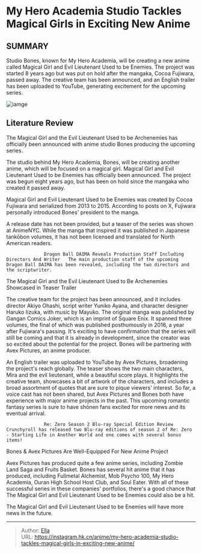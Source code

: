 # My Hero Academia Studio Tackles Magical Girls in Exciting New Anime


## SUMMARY 



  Studio Bones, known for My Hero Academia, will be creating a new anime called Magical Girl and Evil Lieutenant Used to be Enemies.   The project was started 8 years ago but was put on hold after the mangaka, Cocoa Fujiwara, passed away.   The creative team has been announced, and an English trailer has been uploaded to YouTube, generating excitement for the upcoming series.  

![iamge](https://static1.srcdn.com/wordpress/wp-content/uploads/2023/11/magical-girl-and-the-evil-lieutenant-used-to-be-arch-enemies-2.jpg)

## Literature Review

The Magical Girl and the Evil Lieutenant Used to be Archenemies has officially been announced with anime studio Bones producing the upcoming series.




The studio behind My Hero Academia, Bones, will be creating another anime, which will be focused on a magical girl. Magical Girl and Evil Lieutenant Used to be Enemies has officially been announced. The project was begun eight years ago, but has been on hold since the mangaka who created it passed away.




Magical Girl and Evil Lieutenant Used to be Enemies was created by Cocoa Fujiwara and serialized from 2013 to 2015. According to posts on X, Fujiwara personally introduced Bones&#39; president to the manga.


 

A release date has not been provided, but a teaser of the series was shown at AnimeNYC. While the manga that inspired it was published in Japanese tankōbon volumes, it has not been licensed and translated for North American readers.

                  Dragon Ball DAIMA Reveals Production Staff Including Directors And Writer   The main production staff of the upcoming Dragon Ball DAIMA has been revealed, including the two directors and the scriptwriter.   


 The Magical Girl and the Evil Lieutenant Used to Be Archenemies Showcased in Teaser Trailer 

 




The creative team for the project has been announced, and it includes director Akiyo Ohashi, script writer Yuniko Ayana, and character designer Haruko Iizuka, with music by Mayuko. The original manga was published by Gangan Comics Joker, which is an imprint of Square Enix. It spanned three volumes, the final of which was published posthumously in 2016, a year after Fujiwara&#39;s passing. It&#39;s exciting to have confirmation that the series will still be coming and that it is already in development, since the creator was so excited about the potential for the project. Bones will be partnering with Avex Pictures, an anime producer.

An English trailer was uploaded to YouTube by Avex Pictures, broadening the project&#39;s reach globally. The teaser shows the two main characters, Mira and the evil lieutenant, while a beautiful score plays. It highlights the creative team, showcases a bit of artwork of the characters, and includes a broad assortment of quotes that are sure to pique viewers&#39; interest. So far, a voice cast has not been shared, but Avex Pictures and Bones both have experience with major anime projects in the past. This upcoming romantic fantasy series is sure to have shōnen fans excited for more news and its eventual arrival.




                  Re: Zero Season 2 Blu-ray Special Edition Review   Crunchyroll has released two Blu-ray editions of season 2 of Re: Zero - Starting Life in Another World and one comes with several bonus items!   



 Bones &amp; Avex Pictures Are Well-Equipped For New Anime Project 
          

Avex Pictures has produced quite a few anime series, including Zombie Land Saga and Fruits Basket. Bones has several hit anime that it has produced, including Fullmetal Alchemist, Mob Psycho 100, My Hero Academia, Ouran High School Host Club, and Soul Eater. With all of these successful series in these companies&#39; portfolios, there&#39;s a good chance that The Magical Girl and Evil Lieutenant Used to be Enemies could also be a hit.

The Magical Girl and Evil Lieutenant Used to be Enemies will have more news in the future.






---

> Author: [Ella](https://instagram.hk.cn/)  
> URL: https://instagram.hk.cn/anime/my-hero-academia-studio-tackles-magical-girls-in-exciting-new-anime/  

